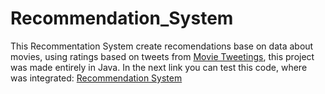 # Recommendation_System

This Recommentation System create recomendations base on data about movies, using ratings based on tweets from [Movie Tweetings](https://github.com/sidooms/MovieTweetings), this project was made entirely in Java.
In the next link you can test this code, where was integrated:  [Recommendation System](https://www.dukelearntoprogram.com//capstone/recommender.php?id=ehryOkzR08CxIw)
